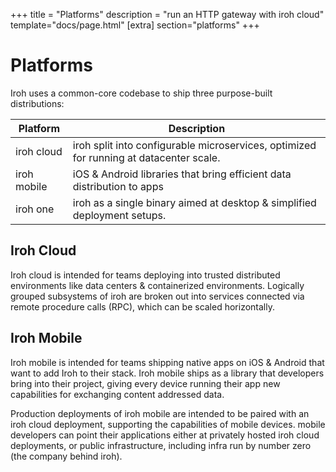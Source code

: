 +++
title = "Platforms"
description = "run an HTTP gateway with iroh cloud"
template="docs/page.html"
[extra]
section="platforms"
+++

# Platforms
Iroh uses a common-core codebase to ship three purpose-built distributions:

| Platform | Description |
| --- | --- |
| iroh cloud | iroh split into configurable microservices, optimized for running at datacenter scale. |
| iroh mobile | iOS & Android libraries that bring efficient data distribution to apps |
| iroh one | iroh as a single binary aimed at desktop & simplified deployment setups. |

## Iroh Cloud

Iroh cloud is intended for teams deploying into trusted distributed environments like data centers & containerized environments. Logically grouped subsystems of iroh are broken out into services connected via remote procedure calls (RPC), which can be scaled horizontally.

## Iroh Mobile

Iroh mobile is intended for teams shipping native apps on iOS & Android that want to add Iroh to their stack. Iroh mobile ships as a library that developers bring into their project, giving every device running their app new capabilities for exchanging content addressed data.

Production deployments of iroh mobile are intended to be paired with an iroh cloud deployment, supporting the capabilities of mobile devices. mobile developers can point their applications either at privately hosted iroh cloud deployments, or public infrastructure, including infra run by number zero (the company behind iroh).